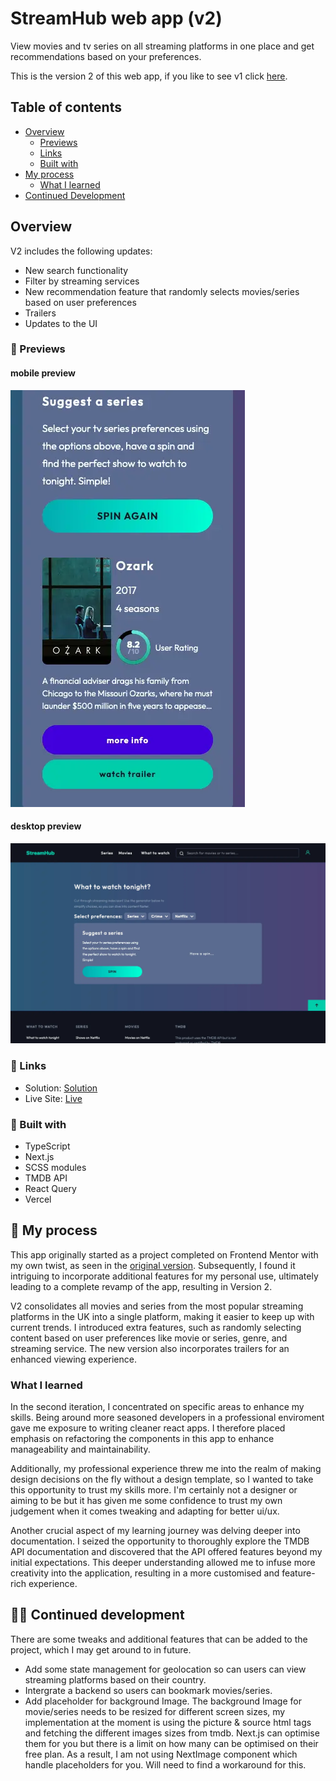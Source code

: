 # StreamHub web app (v2)

View movies and tv series on all streaming platforms in one place and get recommendations based on your preferences.

This is the version 2 of this web app, if you like to see v1 click [here](https://streamhubtvv1.vercel.app/).

## Table of contents

- [Overview](#overview)
  - [Previews](#previews)
  - [Links](#links)
  - [Built with](#built-with)
- [My process](#my-process)
  - [What I learned](#what-i-learned)
- [Continued Development](#continued-development)

## Overview

V2 includes the following updates:

- New search functionality
- Filter by streaming services
- New recommendation feature that randomly selects movies/series based on user preferences
- Trailers
- Updates to the UI

### 📸&nbsp;Previews

#### mobile preview

![Mobile](/public/assets/screenshots/streamhub-mobile2.webp "Mobile Preview")

#### desktop preview

![Desktop](/public/assets/screenshots/streamhub-desktop2.webp "Desktop Preview")

### 🔗&nbsp;Links

- Solution: [Solution](https://github.com/jkellerman/StreamHub)
- Live Site: [Live](https://streamhubtv.vercel.app/)

### 🧰&nbsp;Built with

- TypeScript
- Next.js
- SCSS modules
- TMDB API
- React Query
- Vercel

## 💭&nbsp;My process

This app originally started as a project completed on Frontend Mentor with my own twist, as seen in the [original version](https://streamhubtvv1.vercel.app/). Subsequently, I found it intriguing to incorporate additional features for my personal use, ultimately leading to a complete revamp of the app, resulting in Version 2.

V2 consolidates all movies and series from the most popular streaming platforms in the UK into a single platform, making it easier to keep up with current trends. I introduced extra features, such as randomly selecting content based on user preferences like movie or series, genre, and streaming service. The new version also incorporates trailers for an enhanced viewing experience.

### What I learned

In the second iteration, I concentrated on specific areas to enhance my skills. Being around more seasoned developers in a professional enviroment gave me exposure to writing cleaner react apps. I therefore placed emphasis on refactoring the components in this app to enhance manageability and maintainability.

Additionally, my professional experience threw me into the realm of making design decisions on the fly without a design template, so I wanted to take this opportunity to trust my skills more. I'm certainly not a designer or aiming to be but it has given me some confidence to trust my own judgement when it comes tweaking and adapting for better ui/ux.

Another crucial aspect of my learning journey was delving deeper into documentation. I seized the opportunity to thoroughly explore the TMDB API documentation and discovered that the API offered features beyond my initial expectations. This deeper understanding allowed me to infuse more creativity into the application, resulting in a more customised and feature-rich experience.

## 👨‍💻&nbsp;Continued development

There are some tweaks and additional features that can be added to the project, which I may get around to in future.

- Add some state management for geolocation so can users can view streaming platforms based on their country.
- Intergrate a backend so users can bookmark movies/series.
- Add placeholder for background Image. The background Image for movie/series needs to be resized for different screen sizes, my implementation at the moment is using the picture & source html tags and fetching the different images sizes from tmdb. Next.js can optimise them for you but there is a limit on how many can be optimised on their free plan. As a result, I am not using NextImage component which handle placeholders for you. Will need to find a workaround for this.
